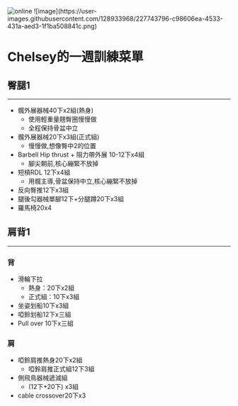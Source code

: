 <img src="https://custom-images.strikinglycdn.com/res/hrscywv4p/image/upload/c_limit,fl_lossy,h_9000,w_1200,f_auto,q_auto/6854615/492705_919805.jpeg" alt="online">
<html>
![image](https://user-images.githubusercontent.com/128933968/227743796-c98606ea-4533-431a-aed3-1f1ba508841c.png)

<head>
  <meta charset="UTF-8">
  <title>Chelsey的一週訓練菜單</title>
</head>

<body>
  <h1>Chelsey的一週訓練菜單</h1>
  <h2>臀腿1</h2>
  <hr>
  <ul>
    <li>髖外展器械40下x2組(熱身)
      <ul>
        <li>使用輕重量翹臀圈慢慢做</li>
        <li>全程保持骨盆中立</li>
      </ul>
    </li>
    <li>髖外展器械20下x3組(正式組)
      <ul>
        <li>慢慢做,想像臀中2的位置</li>
      </ul>
    </li>
    <li>Barbell Hip thrust + 阻力帶外展 10-12下x4組
      <ul>
        <li>腳尖朝前,核心繃緊不放掉</li>
      </ul>
    </li>
    <li>短槓RDL 12下x4組
      <ul>
        <li>用髖主導,骨盆保持中立,核心繃緊不放掉</li>
      </ul>
    </li>
    <li>反向臀推12下x3組</li>
    <li>腿後勾器械單腳12下+分腿蹲20下x3組</li>
    <li>羅馬椅20x4</li>
  </ul>
  <h2>肩背1</h2>
  <hr>
  <h3>背</h3>
  <ul>
    <li>滑輪下拉
      <ul>
        <li>熱身：20下x2組</li>
        <li>正式組：10下x3組</li>
      </ul>
    </li>
    <li>坐姿划船10下x3組</li>
    <li>啞鈴划船12下x三組</li>
    <li>Pull over 10下x三組</li>
  </ul>
  <h3>肩</h3>
  <ul>
    <li>啞鈴肩推熱身20下x2組
      <ul>
        <li>啞鈴肩推正式組12下3組</li>
      </ul>
    </li>
    <li>側飛鳥器械遞減組
      <ul>
        <li>(12下+20下) x3組</li>
      </ul>
    </li>
    <li>cable crossover20下x3
